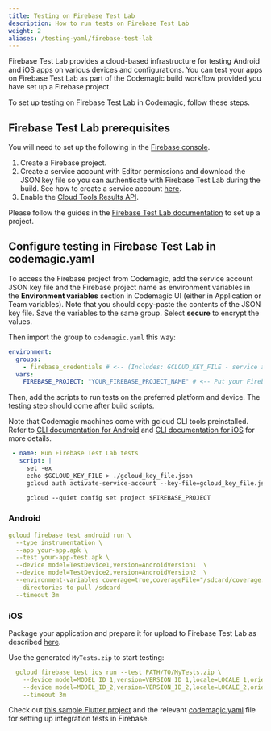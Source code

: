 ```yaml
---
title: Testing on Firebase Test Lab
description: How to run tests on Firebase Test Lab
weight: 2
aliases: /testing-yaml/firebase-test-lab
---
```


Firebase Test Lab provides a cloud-based infrastructure for testing Android and iOS apps on various devices and configurations. You can test your apps on Firebase Test Lab as part of the Codemagic build workflow provided you have set up a Firebase project.

To set up testing on Firebase Test Lab in Codemagic, follow these steps.

## Firebase Test Lab prerequisites

You will need to set up the following in the [Firebase console](https://firebase.google.com/).

1. Create a Firebase project.
2. Create a service account with Editor permissions and download the JSON key file so you can authenticate with Firebase Test Lab during the build. See how to create a service account [here](../knowledge-base/google-play-api).
3. Enable the [Cloud Tools Results API](https://console.cloud.google.com/apis/library/toolresults.googleapis.com?pli=1&project=woven-voyage-217607&folder=&organizationId=).

Please follow the guides in the [Firebase Test Lab documentation](https://firebase.google.com/docs/test-lab/?gclid=EAIaIQobChMIs5qVwqW25QIV8iCtBh3DrwyUEAAYASAAEgLFU_D_BwE) to set up a project.

## Configure testing in Firebase Test Lab in codemagic.yaml

To access the Firebase project from Codemagic, add the service account JSON key file and the Firebase project name as environment variables in the **Environment variables** section in Codemagic UI (either in Application or Team variables). Note that you should copy-paste the contents of the JSON key file. Save the variables to the same group. Select **secure** to encrypt the values. 

Then import the group to `codemagic.yaml` this way:

```yaml
environment:
  groups:
    - firebase_credentials # <-- (Includes: GCLOUD_KEY_FILE - service account JSON key file)
  vars:
    FIREBASE_PROJECT: "YOUR_FIREBASE_PROJECT_NAME" # <-- Put your Firebase Project Name here
```
Then, add the scripts to run tests on the preferred platform and device. The testing step should come after build scripts.

Note that Codemagic machines come with gcloud CLI tools preinstalled. Refer to [CLI documentation for Android](https://firebase.google.com/docs/test-lab/android/command-line) and [CLI documentation for iOS](https://firebase.google.com/docs/test-lab/ios/command-line) for more details.

```yaml
 - name: Run Firebase Test Lab tests
   script: |
     set -ex
     echo $GCLOUD_KEY_FILE > ./gcloud_key_file.json
     gcloud auth activate-service-account --key-file=gcloud_key_file.json

     gcloud --quiet config set project $FIREBASE_PROJECT
```

### Android
```yaml
gcloud firebase test android run \
  --type instrumentation \
  --app your-app.apk \
  --test your-app-test.apk \
  --device model=TestDevice1,version=AndroidVersion1  \
  --device model=TestDevice2,version=AndroidVersion2  \
  --environment-variables coverage=true,coverageFile="/sdcard/coverage.ec" \
  --directories-to-pull /sdcard
  --timeout 3m
```

### iOS

Package your application and prepare it for upload to Firebase Test Lab as described [here](https://firebase.google.com/docs/test-lab/ios/run-xctest#package-app).

Use the generated `MyTests.zip` to start testing:

```yaml
  gcloud firebase test ios run --test PATH/TO/MyTests.zip \
    --device model=MODEL_ID_1,version=VERSION_ID_1,locale=LOCALE_1,orientation=ORIENTATION_1 \
    --device model=MODEL_ID_2,version=VERSION_ID_2,locale=LOCALE_2,orientation=ORIENTATION_2
    --timeout 3m
```

Check out [this sample Flutter project](https://github.com/codemagic-ci-cd/codemagic-sample-projects/tree/main/flutter/flutter-integration-tests-demo-project) and the relevant [codemagic.yaml](https://github.com/codemagic-ci-cd/codemagic-sample-projects/blob/main/flutter/flutter-integration-tests-demo-project/codemagic.yaml) file for setting up integration tests in Firebase.

